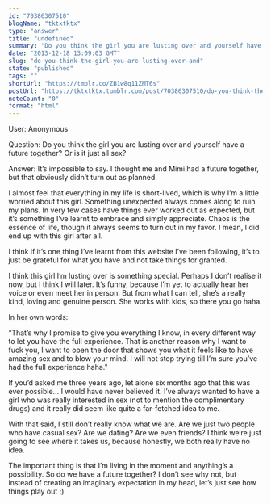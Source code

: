 ```yaml
---
id: "70386307510"
blogName: "tktxtktx"
type: "answer"
title: "undefined"
summary: "Do you think the girl you are lusting over and yourself have a future together? Or is it just all sex?"
date: "2013-12-18 13:09:03 GMT"
slug: "do-you-think-the-girl-you-are-lusting-over-and"
state: "published"
tags: ""
shortUrl: "https://tmblr.co/ZB1w8q11ZMT6s"
postUrl: "https://tktxtktx.tumblr.com/post/70386307510/do-you-think-the-girl-you-are-lusting-over-and"
noteCount: "0"
format: "html"
---
```


User: Anonymous

Question: Do you think the girl you are lusting over and yourself have a future together? Or is it just all sex?

Answer: It’s impossible to say. I thought me and Mimi had a future together, but that obviously didn’t turn out as planned.

I almost feel that everything in my life is short-lived, which is why I’m a little worried about this girl. Something unexpected always comes along to ruin my plans. In very few cases have things ever worked out as expected, but it’s something I’ve learnt to embrace and simply appreciate. Chaos is the essence of life, though it always seems to turn out in my favor. I mean, I did end up with this girl after all. 

I think if it’s one thing I’ve learnt from this website I’ve been following, it’s to just be grateful for what you have and not take things for granted. 

I think this girl I’m lusting over is something special. Perhaps I don’t realise it now, but I think I will later. It’s funny, because I’m yet to actually hear her voice or even meet her in person. But from what I can tell, she’s a really kind, loving and genuine person. She works with kids, so there you go haha. 

In her own words: 

“That’s why I promise to give you everything I know, in every different way to let you have the full experience. That is another reason why I want to fuck you, I want to open the door that shows you what it feels like to have amazing sex and to blow your mind. I will not stop trying till I’m sure you’ve had the full experience haha." 

If you’d asked me three years ago, let alone six months ago that this was ever possible… I would have never believed it. I’ve always wanted to have a girl who was really interested in sex (not to mention the complimentary drugs) and it really did seem like quite a far-fetched idea to me. 

With that said, I still don’t really know what we are. Are we just two people who have casual sex? Are we dating? Are we even friends? I think we’re just going to see where it takes us, because honestly, we both really have no idea.

The important thing is that I’m living in the moment and anything’s a possibility. So do we have a future together? I don’t see why not, but instead of creating an imaginary expectation in my head, let’s just see how things play out :)

